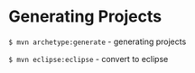 # Generating Projects

`$ mvn archetype:generate` - generating projects

`$ mvn eclipse:eclipse` - convert to eclipse
